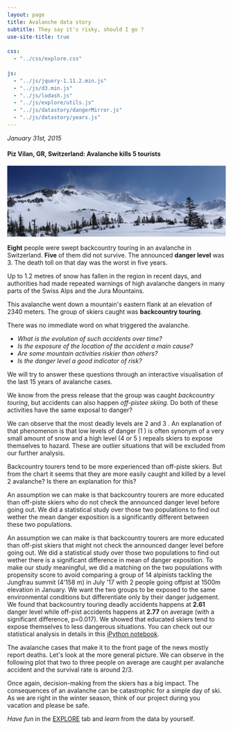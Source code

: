 ```yaml
---
layout: page
title: Avalanche data story
subtitle: They say it's risky, should I go ?
use-site-title: true

css:
  - "../css/explore.css"

js:
  - "../js/jquery-1.11.2.min.js"
  - "../js/d3.min.js"
  - "../js/lodash.js"
  - "../js/explore/utils.js"
  - "../js/datastory/dangerMirror.js"
  - "../js/datastory/years.js"
---
```


 *January 31st, 2015*

#### Piz Vilan, GR, Switzerland: Avalanche kills 5 tourists

![image](../img/images_data_story/avalanche.png)

**Eight** people were swept backcountry touring in an avalanche in Switzerland. **Five** of them did not survive. The announced **danger level** was 3. The death toll on that day was the worst in five years.

Up to 1.2 metres of snow has fallen in the region in recent days, and authorities had made repeated warnings of high avalanche dangers in many parts of the Swiss Alps and the Jura Mountains.

This avalanche went down a mountain's eastern flank at an elevation of 2340 meters. The group of skiers caught was **backcountry touring**.

There was no immediate word on what triggered the avalanche.

- *What is the evolution of such accidents over time?*
- *Is the exposure of the location of the accident a main cause?*
- *Are some mountain activities riskier than others?*
- *Is the danger level a good indicator of risk?*

We will try to answer these questions through an interactive visualisation of the last 15 years of avalanche cases.

We know from the press release that the group was caught *backcountry touring*, but accidents can also happen *off-pistee skiing*. Do both of these activities have the same exposal to danger?

<div class="container-fluid"> <!-- If Needed Left and Right Padding in 'md' and 'lg' screen means use container class -->
    <div class="row">
        <div class="col-xs-6 col-sm-6 col-md-6 col-lg-6" id="graph-left"></div>
        <div class="col-xs-6 col-sm-6 col-md-6 col-lg-6" id="graph-right"></div>
    </div>
</div>

We can observe that the most deadly levels are 2 <span id="dot-danger-2"></span> and 3 <span id="dot-danger-3"></span>. An explanation of that phenomenon is that low levels of danger (1 <span id="dot-danger-1"></span>) is often synonym of a very small amount of snow and a high level (4 <span id="dot-danger-4"></span> or 5 <span id="dot-danger-5"></span>) repeals skiers to expose themselves to hazard. These are outlier situations that will be excluded from our further analysis.

Backcountry tourers tend to be more experienced than off-piste skiers. But from the chart it seems that they are more easily caught and killed by a level 2 avalanche? Is there an explanation for this? 

An assumption we can make is that backcountry tourers are more educated than off-piste skiers who do not check the announced danger level before going out. We did a statistical study over those two populations to find out wether the mean danger exposition is a significantly different between these two populations.

An assumption we can make is that backcountry tourers are more educated than off-pist skiers that might not check the announced danger level before going out. We did a statistical study over those two populations to find out wether there is a significant difference in mean of danger exposition.
To make our study meaningful, we did a matching on the two populations with propensity score to avoid comparing a group of 14 alpinists tackling the Jungfrau summit (4'158 m) in July '17 with 2 people going offpist at 1500m elevation in January. We want the two groups to be exposed to the same environmental conditions but differentiate only by their danger judgement. We found that backcountry touring deadly accidents happens at __2.61__ danger level while off-pist accidents happens at __2.77__ on average (with a significant difference, p=0.017). We showed that educated skiers tend to expose themselves to less dangerous situations. You can check out our statistical analysis in details in this [iPython notebook](https://nbviewer.jupyter.org/github/swiss-avalanches/swiss-avalanches.github.io/blob/master/notebooks/data_story.ipynb).

The avalanche cases that make it to the front page of the news mostly report deaths. Let's look at the more general picture. We can observe in the following plot that two to three people on average are caught per avalanche accident and the survival rate is around 2/3.

<div class="container-fluid"> <!-- If Needed Left and Right Padding in 'md' and 'lg' screen means use container class -->
    <div class="row">
        <div class="col-xs-9 col-sm-9 col-md-9 col-lg-9" id="plot"></div>
        <div class="col-xs-3 col-sm-3 col-md-3 col-lg-3" id="legend-plot">
        </div>
    </div>
</div>

Once again, decision-making from the skiers has a big impact. The consequences of an avalanche can be catastrophic for a simple day of ski. As we are right in the winter season, think of our project during you vacation and please be safe.

*Have fun* in the [EXPLORE](../explore/) tab and *learn* from the data by yourself.
